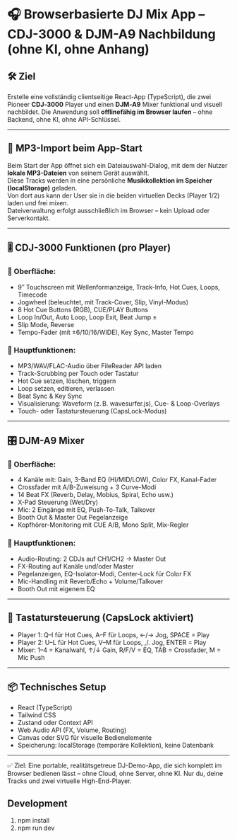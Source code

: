 # 🎧 Browserbasierte DJ Mix App – CDJ-3000 & DJM-A9 Nachbildung (ohne KI, ohne Anhang)

## 🛠️ Ziel
Erstelle eine vollständig clientseitige React-App (TypeScript), die zwei Pioneer **CDJ‑3000** Player und einen **DJM‑A9** Mixer funktional und visuell nachbildet. Die Anwendung soll **offlinefähig im Browser laufen** – ohne Backend, ohne KI, ohne API-Schlüssel.

---

## 📂 MP3-Import beim App-Start
Beim Start der App öffnet sich ein Dateiauswahl-Dialog, mit dem der Nutzer **lokale MP3-Dateien** von seinem Gerät auswählt.  
Diese Tracks werden in eine persönliche **Musikkollektion im Speicher (localStorage)** geladen.  
Von dort aus kann der User sie in die beiden virtuellen Decks (Player 1/2) laden und frei mixen.  
Dateiverwaltung erfolgt ausschließlich im Browser – kein Upload oder Serverkontakt.

---

## 🎚️ CDJ-3000 Funktionen (pro Player)

### 🔹 Oberfläche:
- 9″ Touchscreen mit Wellenformanzeige, Track-Info, Hot Cues, Loops, Timecode
- Jogwheel (beleuchtet, mit Track-Cover, Slip, Vinyl-Modus)
- 8 Hot Cue Buttons (RGB), CUE/PLAY Buttons
- Loop In/Out, Auto Loop, Loop Exit, Beat Jump ±
- Slip Mode, Reverse
- Tempo-Fader (mit ±6/10/16/WIDE), Key Sync, Master Tempo

### 🔹 Hauptfunktionen:
- MP3/WAV/FLAC-Audio über FileReader API laden
- Track-Scrubbing per Touch oder Tastatur
- Hot Cue setzen, löschen, triggern
- Loop setzen, editieren, verlassen
- Beat Sync & Key Sync
- Visualisierung: Waveform (z. B. wavesurfer.js), Cue- & Loop-Overlays
- Touch- oder Tastatursteuerung (CapsLock-Modus)

---

## 🎛️ DJM-A9 Mixer

### 🔹 Oberfläche:
- 4 Kanäle mit: Gain, 3-Band EQ (HI/MID/LOW), Color FX, Kanal-Fader
- Crossfader mit A/B-Zuweisung + 3 Curve-Modi
- 14 Beat FX (Reverb, Delay, Mobius, Spiral, Echo usw.)
- X-Pad Steuerung (Wet/Dry)
- Mic: 2 Eingänge mit EQ, Push-To-Talk, Talkover
- Booth Out & Master Out Pegelanzeige
- Kopfhörer-Monitoring mit CUE A/B, Mono Split, Mix-Regler

### 🔹 Hauptfunktionen:
- Audio-Routing: 2 CDJs auf CH1/CH2 → Master Out
- FX-Routing auf Kanäle und/oder Master
- Pegelanzeigen, EQ-Isolator-Modi, Center-Lock für Color FX
- Mic-Handling mit Reverb/Echo + Volume/Talkover
- Booth Out mit eigenem EQ

---

## 🎹 Tastatursteuerung (CapsLock aktiviert)
- Player 1: Q–I für Hot Cues, A–F für Loops, ←/→ Jog, SPACE = Play
- Player 2: U–L für Hot Cues, V–M für Loops, ,/. Jog, ENTER = Play
- Mixer: 1–4 = Kanalwahl, ↑/↓ Gain, R/F/V = EQ, TAB = Crossfader, M = Mic Push

---

## 📦 Technisches Setup
- React (TypeScript)
- Tailwind CSS
- Zustand oder Context API
- Web Audio API (FX, Volume, Routing)
- Canvas oder SVG für visuelle Bedienelemente
- Speicherung: localStorage (temporäre Kollektion), keine Datenbank

---

✅ Ziel: Eine portable, realitätsgetreue DJ-Demo-App, die sich komplett im Browser bedienen lässt – ohne Cloud, ohne Server, ohne KI. Nur du, deine Tracks und zwei virtuelle High-End-Player.

## Development
1. npm install
2. npm run dev

